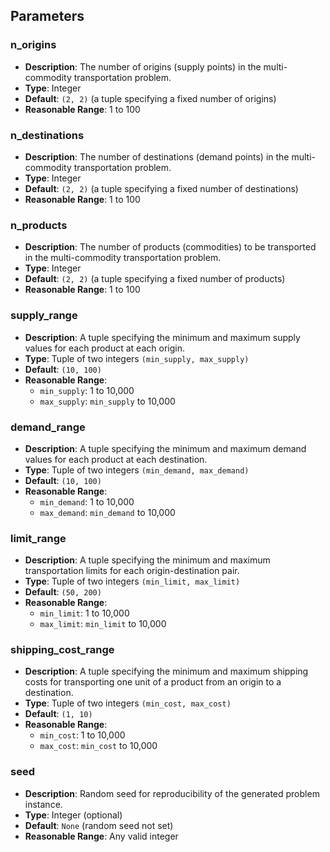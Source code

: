 ## Parameters

### n_origins

- **Description**: The number of origins (supply points) in the multi-commodity transportation problem.
- **Type**: Integer
- **Default**: `(2, 2)` (a tuple specifying a fixed number of origins)
- **Reasonable Range**: 1 to 100

### n_destinations

- **Description**: The number of destinations (demand points) in the multi-commodity transportation problem.
- **Type**: Integer
- **Default**: `(2, 2)` (a tuple specifying a fixed number of destinations)
- **Reasonable Range**: 1 to 100

### n_products

- **Description**: The number of products (commodities) to be transported in the multi-commodity transportation problem.
- **Type**: Integer
- **Default**: `(2, 2)` (a tuple specifying a fixed number of products)
- **Reasonable Range**: 1 to 100

### supply_range

- **Description**: A tuple specifying the minimum and maximum supply values for each product at each origin.
- **Type**: Tuple of two integers `(min_supply, max_supply)`
- **Default**: `(10, 100)`
- **Reasonable Range**:
  - `min_supply`: 1 to 10,000
  - `max_supply`: `min_supply` to 10,000

### demand_range

- **Description**: A tuple specifying the minimum and maximum demand values for each product at each destination.
- **Type**: Tuple of two integers `(min_demand, max_demand)`
- **Default**: `(10, 100)`
- **Reasonable Range**:
  - `min_demand`: 1 to 10,000
  - `max_demand`: `min_demand` to 10,000

### limit_range

- **Description**: A tuple specifying the minimum and maximum transportation limits for each origin-destination pair.
- **Type**: Tuple of two integers `(min_limit, max_limit)`
- **Default**: `(50, 200)`
- **Reasonable Range**:
  - `min_limit`: 1 to 10,000
  - `max_limit`: `min_limit` to 10,000

### shipping_cost_range

- **Description**: A tuple specifying the minimum and maximum shipping costs for transporting one unit of a product from an origin to a destination.
- **Type**: Tuple of two integers `(min_cost, max_cost)`
- **Default**: `(1, 10)`
- **Reasonable Range**:
  - `min_cost`: 1 to 10,000
  - `max_cost`: `min_cost` to 10,000

### seed

- **Description**: Random seed for reproducibility of the generated problem instance.
- **Type**: Integer (optional)
- **Default**: `None` (random seed not set)
- **Reasonable Range**: Any valid integer
